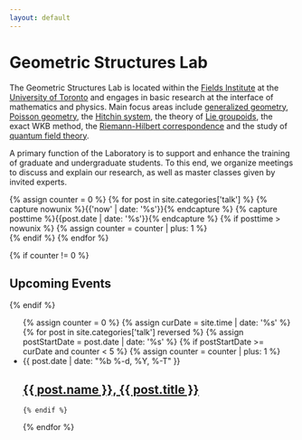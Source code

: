 ```yaml
---
layout: default
---
```


# Geometric Structures Lab

The Geometric Structures Lab is located within the [Fields Institute](http://www.fields.utoronto.ca/) at the [University of Toronto](http://www.math.toronto.edu/) and engages in basic research at the interface of mathematics and physics.  Main focus areas include [generalized geometry](https://en.wikipedia.org/wiki/Generalized_complex_structure), [Poisson geometry](https://en.wikipedia.org/wiki/Poisson_manifold), the [Hitchin system](https://en.wikipedia.org/wiki/Hitchin_system), the theory of [Lie groupoids](https://en.wikipedia.org/wiki/Lie_groupoid), the exact WKB method, the [Riemann-Hilbert correspondence](https://en.wikipedia.org/wiki/Riemann%E2%80%93Hilbert_correspondence) and the study of [quantum field theory](https://en.wikipedia.org/wiki/Quantum_field_theory).

  A primary function of the Laboratory is to support and enhance the training of graduate and undergraduate students. To this end, we organize meetings to discuss and explain our research, as well as master classes given by invited experts.

{% assign counter = 0 %}
{% for post in site.categories['talk'] %}
  {% capture nowunix %}{{'now' | date: '%s'}}{% endcapture %}
  {% capture posttime %}{{post.date | date: '%s'}}{% endcapture %}
  {% if posttime > nowunix %}
    {% assign counter = counter | plus: 1 %}                
  {% endif %}
{% endfor %}
      
{% if counter != 0 %}
## Upcoming Events  
{% endif %}

<div class="home">
  <ul class="post-list">
  {% assign counter = 0 %}
  {% assign curDate = site.time | date: '%s' %}
  {% for post in site.categories['talk'] reversed %}
    {% assign postStartDate = post.date | date: '%s' %}
    {% if postStartDate >= curDate and counter  < 5 %}
       {% assign counter = counter | plus: 1 %}                
         <li>
           <span class="post-meta">{{ post.date | date: "%b %-d, %Y, %-T" }}</span>
            <h2>
               <a class="post-link" href="{{ post.url | prepend: site.baseurl }}">{{ post.name }}, {{ post.title }}</a>
           </h2>
         </li>
        
    {% endif %}
{% endfor %}
  
</ul>


  <!-- <p class="rss-subscribe">subscribe <a href="{{ "/feed.xml" | prepend: site.baseurl }}">via RSS</a></p>
 -->
</div>
